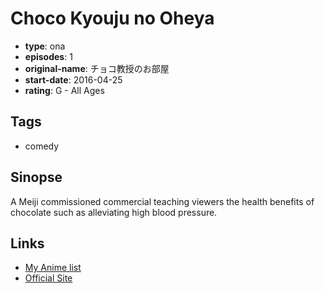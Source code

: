 # Choco Kyouju no Oheya

-   **type**: ona
-   **episodes**: 1
-   **original-name**: チョコ教授のお部屋
-   **start-date**: 2016-04-25
-   **rating**: G - All Ages

## Tags

-   comedy

## Sinopse

A Meiji commissioned commercial teaching viewers the health benefits of chocolate such as alleviating high blood pressure.

## Links

-   [My Anime list](https://myanimelist.net/anime/34710/Choco_Kyouju_no_Oheya)
-   [Official Site](http://www.meiji.co.jp/chocohealthlife/oshiete/01/)
